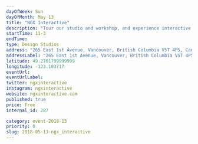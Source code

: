 ```yaml
---
dayOfWeek: Sun
dayOfMonth: May 13
title: "NGX Interactive"
description: "Tour our studio and workshop, and experience interactive exhibits at different stages, from early development prototypes to projects near installation. Give your input on our exhibits via our visitor experience evaluation methods or chat with us about the future of technology in the cultural sector."
startTime: 11-3
endTime: 
type: Design Studios
address: "265 East 1st Avenue, Vancouver, British Columbia V5T 4P5, Canada, Vancouver, BC, Canada"
addressLabel: "265 East 1st Avenue, Vancouver, British Columbia V5T 4P5, Canada"
latitude: 49.2701799999999
longitude: -123.103717
eventUrl: 
eventUrlLabel: 
twitter: ngxinteractive
instagram: ngxinteractive
website: ngxinteractive.com
published: true
price: Free
internal_id: 287

category: event-2018-13
priority: 0
slug: 2018-05-13-ngx_interactive
---
```

